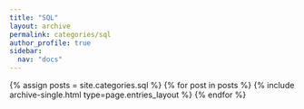 ```yaml
---
title: "SQL"
layout: archive
permalink: categories/sql
author_profile: true
sidebar:
  nav: "docs"
---
```



{% assign posts = site.categories.sql %}
{% for post in posts %} {% include archive-single.html type=page.entries_layout %} {% endfor %}